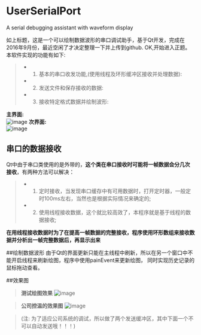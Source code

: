 # UserSerialPort
A serial debugging assistant with waveform display

如上标题，这是一个可以绘制数据波形的串口调试助手，基于Qt开发，完成在2016年9月份，最近空闲了才决定整理一下并上传到github.
OK,开始进入正题。本软件实现的功能有如下:</br>
> * 1. 基本的串口收发功能,(使用线程及环形缓冲区接收并处理数据):
> * 2. 发送文件和保存接收的数据:
> * 3. 接收特定格式数据并绘制波形:

**主界面:** <br>
![image](https://github.com/hummer123/UserSerialPort/raw/master/README-PIC/major.png)
**次界面:** <br>
![image](https://github.com/hummer123/UserSerialPort/raw/master/README-PIC/minor.png)

## 串口的数据接收
Qt中由于串口类使用的是外带的，**这个类在串口接收时可能将一帧数据会分几次接收**，有两种方法可以解决：
> * 1. 定时接收，当发现串口缓存中有可用数据时，打开定时器，一般定时100ms左右，当然也是根据实际情况来确定的;
> * 2. 使用线程接收数据，这个就比较高效了，本程序就是基于线程的数据接收;

**在用线程接收数据时为了在提高一帧数据的完整接收，程序使用环形数组来接收数据并分析出一帧完整数据后，再显示出来**

##绘制数据波形
由于Qt的界面更新只能在主线程中刷新，所以在另一个窗口中不能开启线程来刷新绘图，程序中使用painEvent来更新绘图，
同时实现历史记录的鼠标拖动查看。

##效果图
> **测试绘图效果**
![image](https://github.com/hummer123/UserSerialPort/raw/master/README-PIC/sin.png)

> **公司控温的效果图**
![image](https://github.com/hummer123/UserSerialPort/raw/master/README-PIC/temp.bmp)

> (注: 为了适应公司系统的调试，所以做了两个发送缓冲区，其中下面一个不可以自动发送哦！！！)
